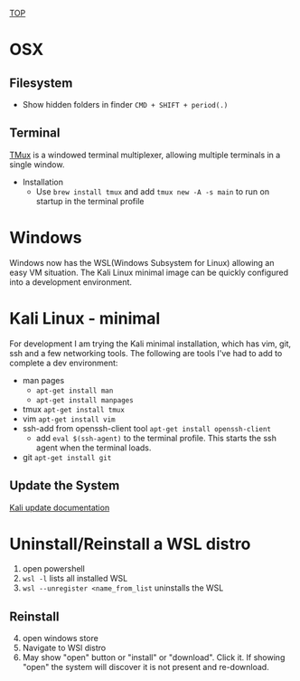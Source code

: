 [TOP](README.md)

# OSX

## Filesystem

* Show hidden folders in finder ```CMD + SHIFT + period(.)```

## Terminal

[TMux](OsTips/tmux.md) is a windowed terminal multiplexer, allowing multiple terminals in a single window.
* Installation
	* Use ```brew install tmux``` and add ```tmux new -A -s main``` to run on startup in the terminal profile

# Windows
Windows now has the WSL(Windows Subsystem for Linux) allowing an easy VM situation.
The Kali Linux minimal image can be quickly configured into a development environment.

# Kali Linux - minimal
For development I am trying the Kali minimal installation, which has vim, git, ssh and a few networking tools. The following are tools I've had to add to complete a dev environment:
* man pages
  * ```apt-get install man```
  * ```apt-get install manpages```
* tmux ```apt-get install tmux```
* vim ```apt-get install vim```
* ssh-add from openssh-client tool ```apt-get install openssh-client```
	* add ```eval $(ssh-agent)``` to the terminal profile. This starts the ssh agent when the terminal loads.
* git ```apt-get install git```

## Update the System
[Kali update documentation](https://www.kali.org/docs/general-use/updating-kali/)

# Uninstall/Reinstall a WSL distro
1. open powershell
2. ```wsl -l``` lists all installed WSL
3. ```wsl --unregister <name_from_list``` uninstalls the WSL
## Reinstall
4. open windows store
5. Navigate to WSl distro
6. May show "open" button or "install" or "download". Click it. If showing "open" the system will discover it is not present and re-download.

